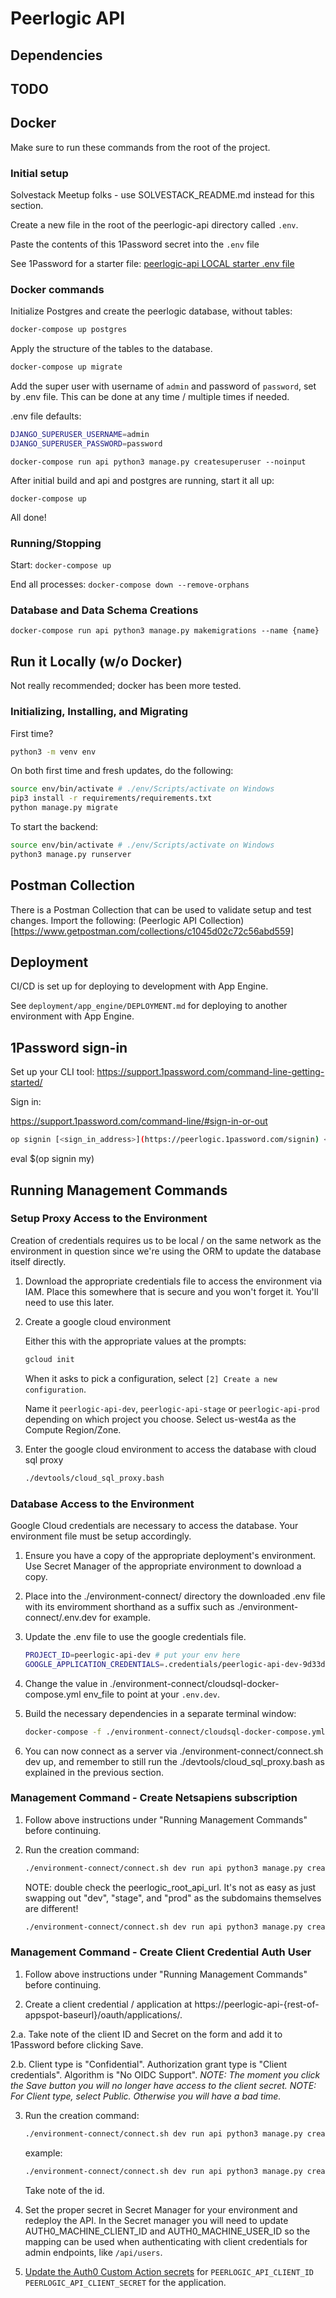 # Peerlogic API

## Dependencies

## TODO

## Docker

Make sure to run these commands from the root of the project.

### Initial setup

Solvestack Meetup folks - use SOLVESTACK_README.md instead for this section.

Create a new file in the root of the peerlogic-api directory called `.env`.

Paste the contents of this 1Password secret into the `.env` file

See 1Password for a starter
file: [peerlogic-api LOCAL  starter .env file](https://start.1password.com/open/i?a=P3RU52IFYBEH3GKEDF2UBYENBQ&v=wlmpasbyyncmhpjji3lfc7ra4a&i=sxjcghmtefeqvdystb2l6q7k5y&h=my.1password.com)

### Docker commands

Initialize Postgres and create the peerlogic database, without tables:

```bash
docker-compose up postgres
```

Apply the structure of the tables to the database.

```bash
docker-compose up migrate
```

Add the super user with username of `admin` and password of `password`, set by .env file. This can be done at any time / multiple times if needed.

.env file defaults:

```bash
DJANGO_SUPERUSER_USERNAME=admin
DJANGO_SUPERUSER_PASSWORD=password
```

```
docker-compose run api python3 manage.py createsuperuser --noinput
```

After initial build and api and postgres are running, start it all up:

`docker-compose up`

<!-- TODO: Generate fixtures to play with locally) -->

All done!

### Running/Stopping

Start:
`docker-compose up`

End all processes:
`docker-compose down --remove-orphans`

### Database and Data Schema Creations

`docker-compose run api python3 manage.py makemigrations --name {name}`

## Run it Locally (w/o Docker)

Not really recommended; docker has been more tested.

### Initializing, Installing, and Migrating

First time?

```bash
python3 -m venv env
```

On both first time and fresh updates, do the following:

```bash
source env/bin/activate # ./env/Scripts/activate on Windows
pip3 install -r requirements/requirements.txt
python manage.py migrate
```

To start the backend:

```bash
source env/bin/activate # ./env/Scripts/activate on Windows
python3 manage.py runserver
```

## Postman Collection

There is a Postman Collection that can be used to validate setup and test changes. Import the following: (Peerlogic API
Collection)[https://www.getpostman.com/collections/c1045d02c72c56abd559]

## Deployment

CI/CD is set up for deploying to development with App Engine.

See `deployment/app_engine/DEPLOYMENT.md` for deploying to another environment with App Engine.

## 1Password sign-in

Set up your CLI tool: https://support.1password.com/command-line-getting-started/

Sign in:

https://support.1password.com/command-line/#sign-in-or-out

```bash
op signin [<sign_in_address>](https://peerlogic.1password.com/signin) <email_address> <secret_key>
```

eval $(op signin my)

<!-- For MAC:

```bash
echo "1PASSWORD_SHORTHAND=<youroutputtedtokenhere>" >> ~/.bashrc
``` -->

## Running Management Commands

### Setup Proxy Access to the Environment

Creation of credentials requires us to be local / on the same network as the environment in question since we're using the ORM to update the database itself directly.

1. Download the appropriate credentials file to access the environment via IAM. Place this somewhere that is secure and you won't forget it. You'll need to use this later.

2. Create a google cloud environment

    Either this with the appropriate values at the prompts:

    ```bash
    gcloud init
    ```

    When it asks to pick a configuration, select `[2] Create a new configuration`.

    Name it `peerlogic-api-dev`, `peerlogic-api-stage` or `peerlogic-api-prod` depending on which project you choose. Select us-west4a as the Compute Region/Zone.

3. Enter the google cloud environment to access the database with cloud sql proxy

    ```bash
    ./devtools/cloud_sql_proxy.bash
    ```

### Database Access to the Environment

Google Cloud credentials are necessary to access the database. Your environment file must be setup accordingly.

1. Ensure you have a copy of the appropriate deployment's environment. Use Secret Manager of the appropriate environment to download a copy.

2. Place into the ./environment-connect/ directory the downloaded .env file with its enviromment shorthand as a suffix such as ./environment-connect/.env.dev for example.

3. Update the .env file to use the google credentials file.

    ```bash
    PROJECT_ID=peerlogic-api-dev # put your env here
    GOOGLE_APPLICATION_CREDENTIALS=.credentials/peerlogic-api-dev-9d33d6f6e911.json  # THIS IS JUST AN EXAMPLE, YOURS WILL BE NAMED DIFFERENTLY.
    ```

4. Change the value in ./environment-connect/cloudsql-docker-compose.yml env_file to point at your `.env.dev`.

5. Build the necessary dependencies in a separate terminal window:

   ```bash
   docker-compose -f ./environment-connect/cloudsql-docker-compose.yml up --build
   ```

6. You can now connect as a server via ./environment-connect/connect.sh dev up, and remember to still run the ./devtools/cloud_sql_proxy.bash as explained in the previous section.


### Management Command - Create Netsapiens subscription

1. Follow above instructions under "Running Management Commands" before continuing.

2. Run the creation command:

    ```bash
    ./environment-connect/connect.sh dev run api python3 manage.py create_netsapiens_integration {peerlogic_root_api_url}, {voip_provider_id}, {practice_name}, {practice_voip_domain}
    ```

    NOTE: double check the peerlogic_root_api_url. It's not as easy as just swapping out "dev", "stage", and "prod" as the subdomains themselves are different!

    ```bash
    ./environment-connect/connect.sh dev run api python3 manage.py create_netsapiens_integration https://peerlogic-api-prod.wm.r.appspot.com drFoXEnEwrN28Gowp3CoRN "Thunderbird Dental Studio" dentaldesignstudios_thunderbird
    ```

### Management Command - Create Client Credential Auth User

1. Follow above instructions under "Running Management Commands" before continuing.

2. Create a client credential / application at https://peerlogic-api-{rest-of-appspot-baseurl}/oauth/applications/.

2.a. Take note of the client ID and Secret on the form and add it to 1Password before clicking Save.

2.b. Client type is "Confidential". Authorization grant type is "Client credentials". Algorithm is "No OIDC Support".
   *NOTE: The moment you click the Save button you will no longer have access to the client secret.*
   *NOTE: For Client type, select Public. Otherwise you will have a bad time.*

3. Run the creation command:

    ```bash
    ./environment-connect/connect.sh dev run api python3 manage.py create_auth0_client_credential_user {name} {client_id}
    ```

    example:

    ```bash
    ./environment-connect/connect.sh dev run api python3 manage.py create_auth0_client_credential_user auth0 NAWAyL0aOx6mw0kzLXXccSTKiSPJ4JqvuLE33qeX
    ```

    Take note of the id.

4. Set the proper secret in Secret Manager for your environment and redeploy the API.
    In the Secret manager you will need to update AUTH0_MACHINE_CLIENT_ID and AUTH0_MACHINE_USER_ID so the mapping can be used when authenticating with client credentials for admin endpoints, like `/api/users`.

5. [Update the Auth0 Custom Action secrets](https://manage.auth0.com/dashboard/us/dev-ea57un9z/actions/library) for `PEERLOGIC_API_CLIENT_ID` `PEERLOGIC_API_CLIENT_SECRET` for the application.
